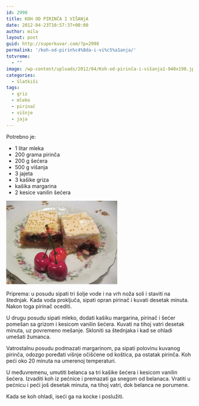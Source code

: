```yaml
---
id: 2998
title: KOH OD PIRINČA I VIŠANjA
date: 2012-04-23T10:57:37+00:00
author: mila
layout: post
guid: http://superkuvar.com/?p=2998
permalink: '/koh-od-pirin%c4%8da-i-vi%c5%a1anja/'
totvreme:
  - ""
image: /wp-content/uploads/2012/04/Koh-od-pirinča-i-višanja1-940x198.jpg
categories:
  - Slatkiši
tags:
  - griz
  - mleko
  - pirinač
  - višnje
  - jaja
---
```

Potrebno je:

  * 1 litar mleka
  * 200 grama pirinča
  * 200 g šećera
  * 500 g višanja
  * 3 jajeta
  * 3 kašike griza
  * kašika margarina
  * 2 kesice vanilin šećera

<img class="alignnone size-medium wp-image-3023" title="Koh od pirinča i višanja" src="/wp-content/uploads/2012/04/Koh-od-pirin%C4%8Da-i-vi%C5%A1anja1-300x225.jpg" alt="" width="300" height="225" /> 

Priprema: u posudu sipati tri šolje vode i na vrh noža soli i staviti na štednjak. Kada voda proključa, sipati opran pirinač i kuvati desetak minuta. Nakon toga pirinač ocediti.

U drugu posudu sipati mleko, dodati kašiku margarina, pirinač i šećer pomešan sa grizom i kesicom vanilin šećera. Kuvati na tihoj vatri desetak minuta, uz povremeno mešanje. Skloniti sa štednjaka i kad se ohladi umešati žumanca.

Vatrostalnu posudu podmazati margarinom, pa sipati polovinu kuvanog pirinča, odozgo poređati višnje očišćene od koštica, pa ostatak pirinča. Koh peći oko 20 minuta na umerenoj temperaturi.

U međuvremenu, umutiti belanca sa tri kašike šećera i kesicom vanilin šećera. Izvaditi koh iz pećnice i premazati ga snegom od belanaca. Vratiti u pećnicu i peći još desetak minuta, na tihoj vatri, dok belanca ne porumene.

Kada se koh ohladi, iseći ga na kocke i poslužiti.